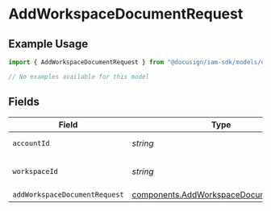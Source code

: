 # AddWorkspaceDocumentRequest

## Example Usage

```typescript
import { AddWorkspaceDocumentRequest } from "@docusign/iam-sdk/models/operations";

// No examples available for this model
```

## Fields

| Field                                                                                            | Type                                                                                             | Required                                                                                         | Description                                                                                      |
| ------------------------------------------------------------------------------------------------ | ------------------------------------------------------------------------------------------------ | ------------------------------------------------------------------------------------------------ | ------------------------------------------------------------------------------------------------ |
| `accountId`                                                                                      | *string*                                                                                         | :heavy_check_mark:                                                                               | The ID of the account                                                                            |
| `workspaceId`                                                                                    | *string*                                                                                         | :heavy_check_mark:                                                                               | The ID of the workspace                                                                          |
| `addWorkspaceDocumentRequest`                                                                    | [components.AddWorkspaceDocumentRequest](../../models/components/addworkspacedocumentrequest.md) | :heavy_minus_sign:                                                                               | N/A                                                                                              |